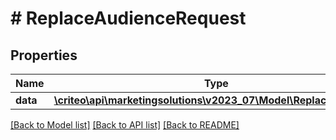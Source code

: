 # # ReplaceAudienceRequest

## Properties

Name | Type | Description | Notes
------------ | ------------- | ------------- | -------------
**data** | [**\criteo\api\marketingsolutions\v2023_07\Model\ReplaceAudience**](ReplaceAudience.md) |  |

[[Back to Model list]](../../README.md#models) [[Back to API list]](../../README.md#endpoints) [[Back to README]](../../README.md)
